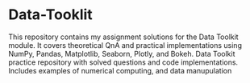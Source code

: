 # Data-Tooklit
This repository contains my assignment solutions for the Data Toolkit module. It covers theoretical QnA and practical implementations using NumPy, Pandas, Matplotlib, Seaborn, Plotly, and Bokeh.  Data Toolkit practice repository with solved questions and code implementations. Includes examples of numerical computing, and data manupulation
